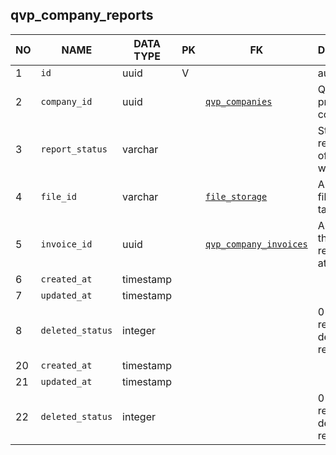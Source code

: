 qvp_company_reports
----------------------------


NO | NAME | DATA TYPE | PK | FK | DESCRIPTION            
---|------|-----------|----|----|-------------
1|`id` | uuid | V |  | autogen
2|`company_id` | uuid |  | [`qvp_companies`](qvp_companies.md) | QVP service provider company
3|`report_status` | varchar |  |  | Status of the report. One of: accepted, waiting.
4|`file_id` | varchar |  | [`file_storage`](file_storage.md) | A reference to file_storage table.
5|`invoice_id` | uuid |  | [`qvp_company_invoices`](qvp_company_invoices.md) | An invoice that this report is attached to.
6|`created_at` | timestamp |  |  | 
7|`updated_at` | timestamp |  |  | 
8|`deleted_status` | integer |  |  | 0 - active record, 1 - deleted record.
20|`created_at` | timestamp |  |  | 
21|`updated_at` | timestamp |  |  | 
22|`deleted_status` | integer |  |  | 0 - active record, 1 - deleted record.
